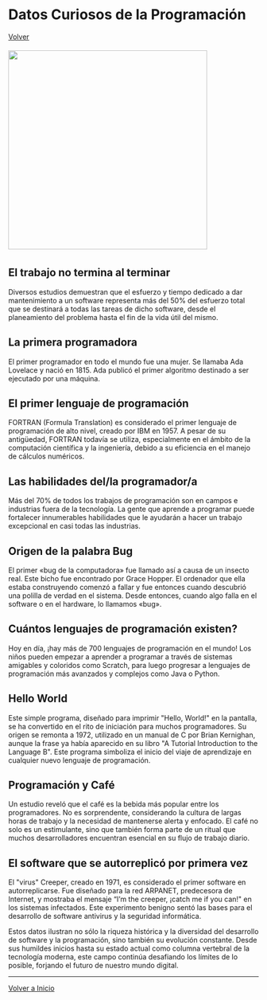 # Datos Curiosos de la Programación

[Volver](../README.md)

<img src="https://www.adslzone.net/app/uploads-adslzone.net/2021/05/bug-1.jpg" style="width: 400px; margin: 5px 0 5px 0">

## El trabajo no termina al terminar

Diversos estudios demuestran que el esfuerzo y tiempo dedicado a dar mantenimiento a un software representa más del 50% del esfuerzo total que se destinará a todas las tareas de dicho software, desde el planeamiento del problema hasta el fin de la vida útil del mismo.

## La primera programadora

El primer programador en todo el mundo fue una mujer. Se llamaba Ada Lovelace y nació en 1815. Ada publicó el primer algoritmo destinado a ser ejecutado por una máquina.

## El primer lenguaje de programación

FORTRAN (Formula Translation) es considerado el primer lenguaje de programación de alto nivel, creado por IBM en 1957. A pesar de su antigüedad, FORTRAN todavía se utiliza, especialmente en el ámbito de la computación científica y la ingeniería, debido a su eficiencia en el manejo de cálculos numéricos.

## Las habilidades del/la programador/a

Más del 70% de todos los trabajos de programación son en campos e industrias fuera de la tecnología. La gente que aprende a programar puede fortalecer innumerables habilidades que le ayudarán a hacer un trabajo excepcional en casi todas las industrias.

## Origen de la palabra Bug

El primer «bug de la computadora» fue llamado así a causa de un insecto real. Este bicho fue encontrado por Grace Hopper. El ordenador que ella estaba construyendo comenzó a fallar y fue entonces cuando descubrió una polilla de verdad en el sistema. Desde entonces, cuando algo falla en el software o en el hardware, lo llamamos «bug».

## Cuántos lenguajes de programación existen?

Hoy en día, ¡hay más de 700 lenguajes de programación en el mundo! Los niños pueden empezar a aprender a programar a través de sistemas amigables y coloridos como Scratch, para luego progresar a lenguajes de programación más avanzados y complejos como Java o Python.

## Hello World

Este simple programa, diseñado para imprimir "Hello, World!" en la pantalla, se ha convertido en el rito de iniciación para muchos programadores. Su origen se remonta a 1972, utilizado en un manual de C por Brian Kernighan, aunque la frase ya había aparecido en su libro "A Tutorial Introduction to the Language B". Este programa simboliza el inicio del viaje de aprendizaje en cualquier nuevo lenguaje de programación.

## Programación y Café

Un estudio reveló que el café es la bebida más popular entre los programadores. No es sorprendente, considerando la cultura de largas horas de trabajo y la necesidad de mantenerse alerta y enfocado. El café no solo es un estimulante, sino que también forma parte de un ritual que muchos desarrolladores encuentran esencial en su flujo de trabajo diario.

## El software que se autorreplicó por primera vez

El "virus" Creeper, creado en 1971, es considerado el primer software en autorreplicarse. Fue diseñado para la red ARPANET, predecesora de Internet, y mostraba el mensaje “I’m the creeper, ¡catch me if you can!" en los sistemas infectados. Este experimento benigno sentó las bases para el desarrollo de software antivirus y la seguridad informática.

Estos datos ilustran no sólo la riqueza histórica y la diversidad del desarrollo de software y la programación, sino también su evolución constante. Desde sus humildes inicios hasta su estado actual como columna vertebral de la tecnología moderna, este campo continúa desafiando los límites de lo posible, forjando el futuro de nuestro mundo digital.

---

[Volver a Inicio](../README.md)